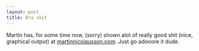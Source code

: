 ```yaml
---
layout: post
title: Bra skit
---
```


Martin has, for some time now, (sorry) shown alot of really good shit (nice, graphical output) at <a href="http://www.martinnicolausson.com/" target="_blank">martinnicolausson.com</a>. Just go adooore it dude.

